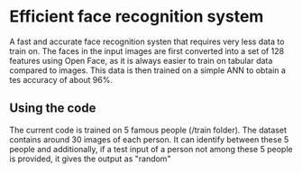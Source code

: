 # Efficient face recognition system
 A fast and accurate face recognition systen that requires very less data to train on. 
 The faces in the input images are first converted into a set of 128 features using Open Face, as it is always easier to train on tabular data compared to images.
 This data is then trained on a simple ANN to obtain a tes accuracy of about 96%. 
 
 ## Using the code
 The current code is trained on 5 famous people (/train folder). The dataset contains around 30 images of each person. 
 It can identify between these 5 people and additionally, if a test input of a person not among these 5 people is provided, it gives the output as "random"
 


